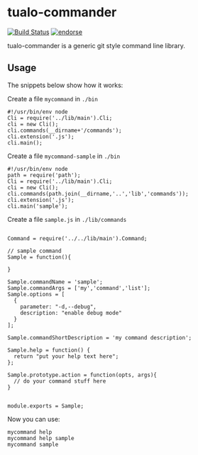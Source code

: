 # tualo-commander
[![Build Status](https://secure.travis-ci.org/tualo/tualo-commander.png)](http://travis-ci.org/tualo/tualo-commander)
[![endorse](https://api.coderwall.com/thomashoffmann1979/endorsecount.png)](https://coderwall.com/thomashoffmann1979)

tualo-commander is a generic git style command line library.

## Usage

The snippets below show how it works:

Create a file `mycommand` in `./bin`
```
#!/usr/bin/env node
Cli = require('../lib/main').Cli;
cli = new Cli();
cli.commands(__dirname+'/commands');
cli.extension('.js');
cli.main();
```

Create a file `mycommand-sample` in `./bin`
```
#!/usr/bin/env node
path = require('path');
Cli = require('../lib/main').Cli;
cli = new Cli();
cli.commands(path.join(__dirname,'..','lib','commands'));
cli.extension('.js');
cli.main('sample');
```

Create a file `sample.js` in `./lib/commands`
```

Command = require('../../lib/main').Command;

// sample command
Sample = function(){

}

Sample.commandName = 'sample';
Sample.commandArgs = ['my','command','list'];
Sample.options = [
  {
    parameter: "-d,--debug",
    description: "enable debug mode"
  }
];

Sample.commandShortDescription = 'my command description';

Sample.help = function() {
  return "put your help text here";
};

Sample.prototype.action = function(opts, args){
  // do your command stuff here
}


module.exports = Sample;
```

Now you can use:
```
mycommand help
mycommand help sample
mycommand sample
```
